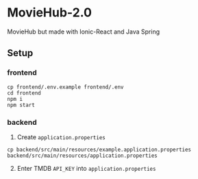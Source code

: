 # MovieHub-2.0
MovieHub but made with Ionic-React and Java Spring 

## Setup

### frontend

```
cp frontend/.env.example frontend/.env
cd frontend
npm i
npm start
```

### backend

1. Create `application.properties`

```
cp backend/src/main/resources/example.application.properties backend/src/main/resources/application.properties
```

2. Enter TMDB `API_KEY` into `application.properties`
